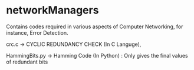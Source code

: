 # networkManagers
Contains codes required in various aspects of Computer Networking, for instance, Error Detection. 

crc.c -> CYCLIC REDUNDANCY CHECK (In C Languge),

HammingBits.py -> Hamming Code (In Python) : Only gives the final values of redundant bits
